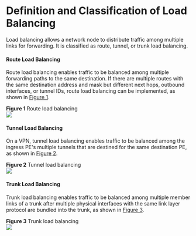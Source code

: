Definition and Classification of Load Balancing
===============================================

Load balancing allows a network node to distribute traffic among multiple links for forwarding. It is classified as route, tunnel, or trunk load balancing.

#### Route Load Balancing

Route load balancing enables traffic to be balanced among multiple forwarding paths to the same destination. If there are multiple routes with the same destination address and mask but different next hops, outbound interfaces, or tunnel IDs, route load balancing can be implemented, as shown in [Figure 1](#EN-US_CONCEPT_0000001512681954__fig_load-balance_feature_00401).

**Figure 1** Route load balancing  
![](figure/en-us_image_0000001513161146.png)

#### Tunnel Load Balancing

On a VPN, tunnel load balancing enables traffic to be balanced among the ingress PE's multiple tunnels that are destined for the same destination PE, as shown in [Figure 2](#EN-US_CONCEPT_0000001512681954__fig_load-balance_feature_00402).

**Figure 2** Tunnel load balancing  
![](figure/en-us_image_0000001564121261.png)

#### Trunk Load Balancing

Trunk load balancing enables traffic to be balanced among multiple member links of a trunk after multiple physical interfaces with the same link layer protocol are bundled into the trunk, as shown in [Figure 3](#EN-US_CONCEPT_0000001512681954__fig_load-balance_feature_00403).

**Figure 3** Trunk load balancing  
![](figure/en-us_image_0000001512841618.png)